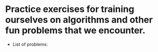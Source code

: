 Practice exercises for training ourselves on algorithms and other fun problems that we encounter.
=================================================================================================

* List of problems: